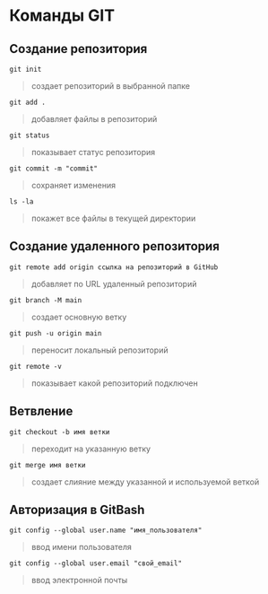 # Команды GIT
## Создание репозитория
```
git init
```
> создает репозиторий в выбранной папке
```
git add .
```
> добавляет файлы в репозиторий
```
git status
```
> показывает статус репозитория
```
git commit -m "commit"
```
> сохраняет изменения
```
ls -la
```
> покажет все файлы в текущей директории
## Создание удaленного репозитория
```
git remote add origin ссылка на репозиторий в GitHub
```
> добавляет по URL удаленный репозиторий
```
git branch -M main
```
> создает основную ветку
```
git push -u origin main
```
> переносит локальный репозиторий
```
git remote -v
```
> показывает какой репозиторий подключен
## Ветвление
```
git checkout -b имя ветки
```
> переходит на указанную ветку
```
git merge имя ветки
```
> создает слияние между указанной и используемой веткой
## Авторизация в GitBash
```
git config --global user.name "имя_пользователя"
```
> ввод имени пользователя
```
git config --global user.email "свой_email"
```
> ввод электронной почты

